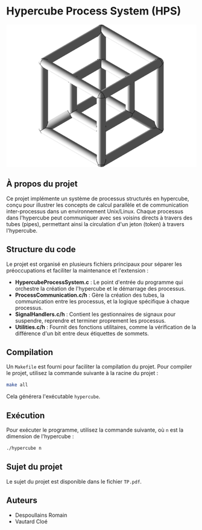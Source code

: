 # Hypercube Process System (HPS)

![](hypercube.png)

## À propos du projet

Ce projet implémente un système de processus structurés en hypercube, conçu pour illustrer les concepts de calcul parallèle et de communication inter-processus dans un environnement Unix/Linux. Chaque processus dans l'hypercube peut communiquer avec ses voisins directs à travers des tubes (pipes), permettant ainsi la circulation d'un jeton (token) à travers l'hypercube.

## Structure du code

Le projet est organisé en plusieurs fichiers principaux pour séparer les préoccupations et faciliter la maintenance et l'extension :

- **HypercubeProcessSystem.c** : Le point d'entrée du programme qui orchestre la création de l'hypercube et le démarrage des processus.
- **ProcessCommunication.c/h** : Gère la création des tubes, la communication entre les processus, et la logique spécifique à chaque processus.
- **SignalHandlers.c/h** : Contient les gestionnaires de signaux pour suspendre, reprendre et terminer proprement les processus.
- **Utilities.c/h** : Fournit des fonctions utilitaires, comme la vérification de la différence d'un bit entre deux étiquettes de sommets.

## Compilation

Un `Makefile` est fourni pour faciliter la compilation du projet. Pour compiler le projet, utilisez la commande suivante à la racine du projet :

```bash
make all
```

Cela générera l'exécutable `hypercube`.

## Exécution

Pour exécuter le programme, utilisez la commande suivante, où `n` est la dimension de l'hypercube :

```bash
./hypercube n
```

## Sujet du projet

Le sujet du projet est disponible dans le fichier `TP.pdf`.

## Auteurs

- Despoullains Romain
- Vautard Cloé
